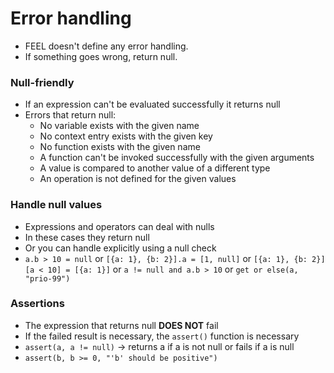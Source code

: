 # Error handling

- FEEL doesn't define any error handling. 
- If something goes wrong, return null.

### Null-friendly
- If an expression can't be evaluated successfully it returns null
- Errors that return null: 
  - No variable exists with the given name
  - No context entry exists with the given key
  - No function exists with the given name
  - A function can't be invoked successfully with the given arguments
  - A value is compared to another value of a different type
  - An operation is not defined for the given values

### Handle null values
- Expressions and operators can deal with nulls
- In these cases they return null
- Or you can handle explicitly using a null check
- ``a.b > 10 = null`` or ``[{a: 1}, {b: 2}].a = [1, null]`` or ``[{a: 1}, {b: 2}][a < 10] = [{a: 1}]`` or ``a != null and a.b > 10`` or ``get or else(a, "prio-99")``

### Assertions
- The expression that returns null **DOES NOT** fail
- If the failed result is necessary, the ``assert()`` function is necessary
- ``assert(a, a != null)`` -> returns a if a is not null or fails if a is null
- ``assert(b, b >= 0, "'b' should be positive")``